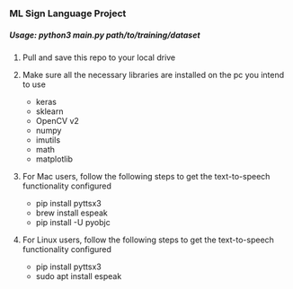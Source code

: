 ### ML Sign Language Project
##### Usage: *python3 main.py path/to/training/dataset*
1. Pull and save this repo to your local drive

2. Make sure all the necessary libraries are installed on the pc you intend to use
    - keras
    - sklearn
    - OpenCV v2
    - numpy
    - imutils
    - math
    - matplotlib
    
3. For Mac users, follow the following steps to get the text-to-speech functionality configured
	- pip install pyttsx3
	- brew install espeak
	- pip install -U pyobjc

4. For Linux users, follow the following steps to get the text-to-speech functionality configured
	- pip install pyttsx3
	- sudo apt install espeak
